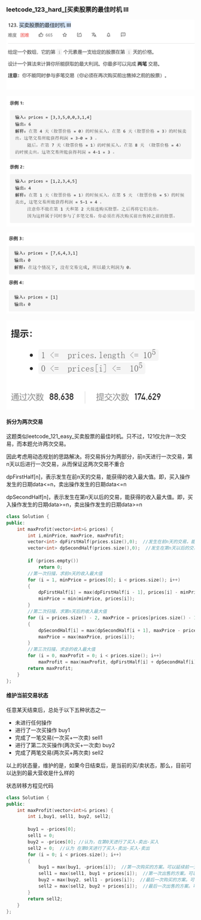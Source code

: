 ### leetcode_123_hard_[买卖股票的最佳时机 III

![image-20210118110950330](leetcode_123_hard_.assets/image-20210118110950330.png)

![image-20210118111003022](leetcode_123_hard_.assets/image-20210118111003022.png)

![image-20210118111016015](leetcode_123_hard_.assets/image-20210118111016015.png)

![image-20210118111026629](leetcode_123_hard_.assets/image-20210118111026629.png)

#### 拆分为两次交易

这题类似leetcode_121_easy_买卖股票的最佳时机。只不过，121仅允许一次交易，而本题允许两次交易。

因此考虑用动态规划的思路解决。将交易拆分为两部分，前n天进行一次交易，第n天以后进行一次交易，从而保证这两次交易不重合

dpFirstHalf[n]，表示发生在前n天的交易，能获得的收入最大值。即，买入操作发生的日期data<=n，卖出操作发生的日期data<=n

dpSecondHalf[n]，表示发生在第n天以后的交易，能获得的收入最大值。即，买入操作发生的日期data>=n，卖出操作发生的日期data>=n

```c++
class Solution {
public:
	int maxProfit(vector<int>& prices) {
		int i,minPrice, maxPrice, maxProfit;
		vector<int> dpFirstHalf(prices.size(),0);  //发生在前n天的交易，能获得的收入最大值
		vector<int> dpSecondHalf(prices.size(),0);  //发生在第n天以后的交易，能获得的收入最大值

		if (prices.empty())
			return 0;
		//第一次扫描，求前n天的收入最大值
		for (i = 1, minPrice = prices[0]; i < prices.size(); i++)
		{
			dpFirstHalf[i] = max(dpFirstHalf[i - 1], prices[i] - minPrice);  //计算以史低价买入，当前价售出
			minPrice = min(minPrice, prices[i]);
		}
		//第二次扫描，求第n天后的收入最大值
		for (i = prices.size() - 2, maxPrice = prices[prices.size() - 1]; i >= 0; i--)
		{
			dpSecondHalf[i] = max(dpSecondHalf[i + 1], maxPrice - prices[i]);  //计算以当前价买入，历史最高价售出
			maxPrice = max(maxPrice, prices[i]);
		}
		//第三次扫描，求总的收入最大值
		for (i = 0, maxProfit = 0; i < prices.size(); i++)
			maxProfit = max(maxProfit, dpFirstHalf[i] + dpSecondHalf[i]);
		return maxProfit;
	}
};
```

#### 维护当前交易状态

任意某天结束后，总处于以下五种状态之一

- 未进行任何操作
- 进行了一次买操作 buy1
- 完成了一笔交易(一次买+一次卖) sell1
- 进行了第二次买操作(两次买+一次卖) buy2
- 完成了两笔交易(两次买+两次卖) sell2

以上的状态量，维护的是，如果今日结束后，是当前的买/卖状态，那么，目前可以达到的最大营收是什么样的

状态转移方程见代码

```c++
class Solution {
public:
	int maxProfit(vector<int>& prices) {
		int i,buy1, sell1, buy2, sell2;

		buy1 = -prices[0];
		sell1 = 0;
		buy2 = -prices[0]; //认为，在第0天进行了买入-卖出-买入
		sell2 = 0;  //认为 在第0天进行了买入-卖出-买入-卖出
		for (i = 0; i < prices.size(); i++)
		{
			buy1 = max(buy1, -prices[i]);  //第一次购买的方案。可以延续前一天的购买方案；也可以转为以今日股价购买
			sell1 = max(sell1, buy1 + prices[i]);  //第一次出售的方案。可以延续前一天的出售方案；也可以转为以今日股价出售
			buy2 = max(buy2, sell1 - prices[i]);  //最后一次购买的方案。可以采取前一天的购买方案；也可以采取，在今日之前进行第一次出售，并在今日进行买入
			sell2 = max(sell2, buy2 + prices[i]);  //最后一次出售的方案。可以采取前一天的出售方案；也可以转为以今日股价出售
		}
		return sell2;
	}
};
```

